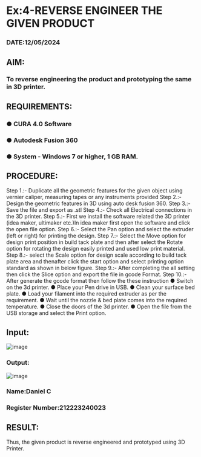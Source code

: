 # Ex:4-REVERSE ENGINEER THE GIVEN PRODUCT

### DATE:12/05/2024

## AIM: 
### To reverse engineering the product and prototyping the same in 3D printer.

## REQUIREMENTS:
### ●	CURA 4.0 Software
### ●	 Autodesk Fusion 360
### ●	 System - Windows 7 or higher, 1 GB RAM.

## PROCEDURE:
Step 1.:- Duplicate all the geometric features for the given object using vernier caliper, measuring tapes or any instruments provided
Step 2.:- Design the geometric features in 3D using auto desk fusion 360.
Step 3.:- Save the file and export as .stl
Step 4.:- Check all Electrical connections in the 3D printer.
Step 5.:- First we install the software related the 3D printer (idea maker, ultimaker etc.)In idea maker first open the software and click the open file option.
Step 6.:- Select the Pan option and select the extruder (left or right) for printing the design.
Step 7.:- Select the Move option for design print position in build tack plate and then after select the Rotate option for rotating the design easily printed and used low print material.
Step 8.:- select the Scale option for design scale according to build tack plate area and thenafter click the start option and select printing option standard as shown in below figure.
Step 9.:- After completing the all setting then click the Slice option and export the file in gcode Format.
Step 10.:- After generate the gcode format then follow the these instruction 
      ●	Switch on the 3d printer.
      ●	Place your Pen drive in USB.
      ●	Clean your surface bed plate.
      ●	Load your filament into the required extruder as per the requirement.
      ●	Wait until the nozzle & bed plate comes into the required temperature.
      ●	Close the doors of the 3d printer.
      ●	Open the file from the USB storage and select the Print option.

## Input:
![image](https://github.com/Daniel-christal/Ex.-10---REVERSE-ENGINEER-THE-GIVEN-PRODUCT/assets/145742847/b023992e-d751-4371-a8b7-a1245f099361)


### Output:
![image](https://github.com/Daniel-christal/Ex.-10---REVERSE-ENGINEER-THE-GIVEN-PRODUCT/assets/145742847/3754b91f-764a-4c8c-bdef-36eb75a2e7d9)


### Name:Daniel C
### Register Number:212223240023

## RESULT:
Thus, the given product is reverse engineered and prototyped using 3D Printer.
